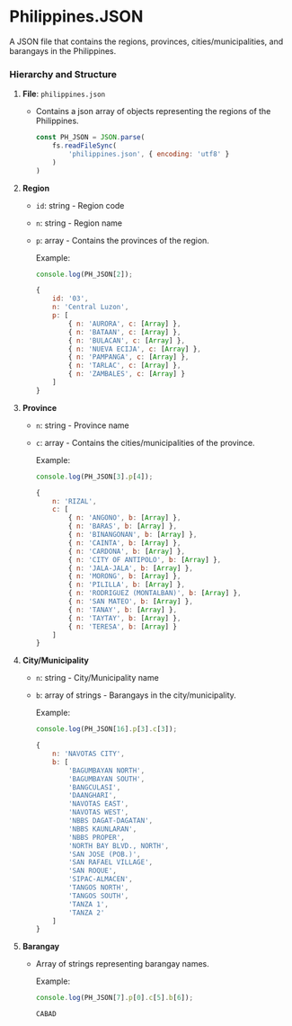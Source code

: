 # Philippines.JSON

A JSON file that contains the regions, provinces, cities/municipalities, and barangays in the Philippines.

### Hierarchy and Structure

1. **File**: `philippines.json`
    - Contains a json array of objects representing the regions of the Philippines.

        ```js
        const PH_JSON = JSON.parse(
            fs.readFileSync(
                'philippines.json', { encoding: 'utf8' }
            )
        )
        ```

2. **Region**
    - `id`: string - Region code
    - `n`: string - Region name
    - `p`: array - Contains the provinces of the region.

        Example:

        ```js
        console.log(PH_JSON[2]);
        ```

        ```js
        {
            id: '03',
            n: 'Central Luzon',
            p: [
                { n: 'AURORA', c: [Array] },
                { n: 'BATAAN', c: [Array] },
                { n: 'BULACAN', c: [Array] },
                { n: 'NUEVA ECIJA', c: [Array] },
                { n: 'PAMPANGA', c: [Array] },
                { n: 'TARLAC', c: [Array] },
                { n: 'ZAMBALES', c: [Array] }
            ]
        }
        ```

3. **Province**
    - `n`: string - Province name
    - `c`: array - Contains the cities/municipalities of the province.

        Example:

        ```js
        console.log(PH_JSON[3].p[4]);
        ```

        ```js
        {
            n: 'RIZAL',
            c: [
                { n: 'ANGONO', b: [Array] },
                { n: 'BARAS', b: [Array] },
                { n: 'BINANGONAN', b: [Array] },
                { n: 'CAINTA', b: [Array] },
                { n: 'CARDONA', b: [Array] },
                { n: 'CITY OF ANTIPOLO', b: [Array] },
                { n: 'JALA-JALA', b: [Array] },
                { n: 'MORONG', b: [Array] },
                { n: 'PILILLA', b: [Array] },
                { n: 'RODRIGUEZ (MONTALBAN)', b: [Array] },
                { n: 'SAN MATEO', b: [Array] },
                { n: 'TANAY', b: [Array] },
                { n: 'TAYTAY', b: [Array] },
                { n: 'TERESA', b: [Array] }
            ]
        }
        ```

4. **City/Municipality**
    - `n`: string - City/Municipality name
    - `b`: array of strings - Barangays in the city/municipality.

        Example:

        ```js
        console.log(PH_JSON[16].p[3].c[3]);
        ```

        ```js
        {
            n: 'NAVOTAS CITY',
            b: [
                'BAGUMBAYAN NORTH',
                'BAGUMBAYAN SOUTH',
                'BANGCULASI',
                'DAANGHARI',
                'NAVOTAS EAST',
                'NAVOTAS WEST',
                'NBBS DAGAT-DAGATAN',
                'NBBS KAUNLARAN',
                'NBBS PROPER',
                'NORTH BAY BLVD., NORTH',
                'SAN JOSE (POB.)',
                'SAN RAFAEL VILLAGE',
                'SAN ROQUE',
                'SIPAC-ALMACEN',
                'TANGOS NORTH',
                'TANGOS SOUTH',
                'TANZA 1',
                'TANZA 2'
            ]
        }
        ```

5. **Barangay**
    - Array of strings representing barangay names.

        Example:

        ```js
        console.log(PH_JSON[7].p[0].c[5].b[6]);
        ```

        ```js
        CABAD
        ```

